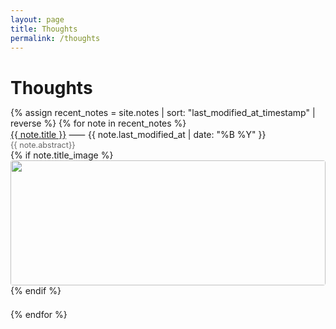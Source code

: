 ```yaml
---
layout: page
title: Thoughts
permalink: /thoughts
---
```

<h1 style="margin-bottom: 0.5em;">Thoughts</h1>
<div>
  {% assign recent_notes = site.notes | sort: "last_modified_at_timestamp" | reverse %}
  {% for note in recent_notes %}
    <div style="margin-bottom: 1.5em;">
      <div class="note-title"><a class="internal-link" href="{{ site.baseurl }}{{ note.url }}">{{ note.title }}</a> ⸺ {{ note.last_modified_at | date: "%B %Y" }}</div>
      <div style="color: #666; font-size: 0.9em;">{{ note.abstract}}</div>
      {% if note.title_image %}
        <img src="{{ site.baseurl }}{{ note.title_image }}" style="width: 100%; max-width: 700px; height: 200px; object-fit: cover; border-radius: 4px; margin-bottom: 0.5">
      {% endif %}
    </div>
  {% endfor %}
</div>